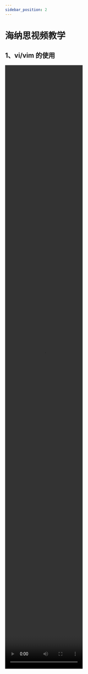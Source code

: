 ```yaml
---
sidebar_position: 2
---
```


# 海纳思视频教学

## 1、vi/vim 的使用

<video controls width="50%" height="50%" src="https://upos-sz-mirror08c.bilivideo.com/upgcxcode/14/26/1442922614/1442922614-1-192.mp4?e=ig8euxZM2rNcNbRVhwdVhwdlhWdVhwdVhoNvNC8BqJIzNbfq9rVEuxTEnE8L5F6VnEsSTx0vkX8fqJeYTj_lta53NCM=&uipk=5&nbs=1&deadline=1708250631&gen=playurlv2&os=08cbv&oi=0&trid=f691a585dbcb4b7da908e20fa3d60b55T&mid=386252359&platform=html5&upsig=ca2ed9372523a9d6ef04205981035cd0&uparams=e,uipk,nbs,deadline,gen,os,oi,trid,mid,platform&bvc=vod&nettype=0&bw=38281&orderid=0,1&buvid=&build=0&mobi_app=&f=T_0_0&logo=80000000"></video>
